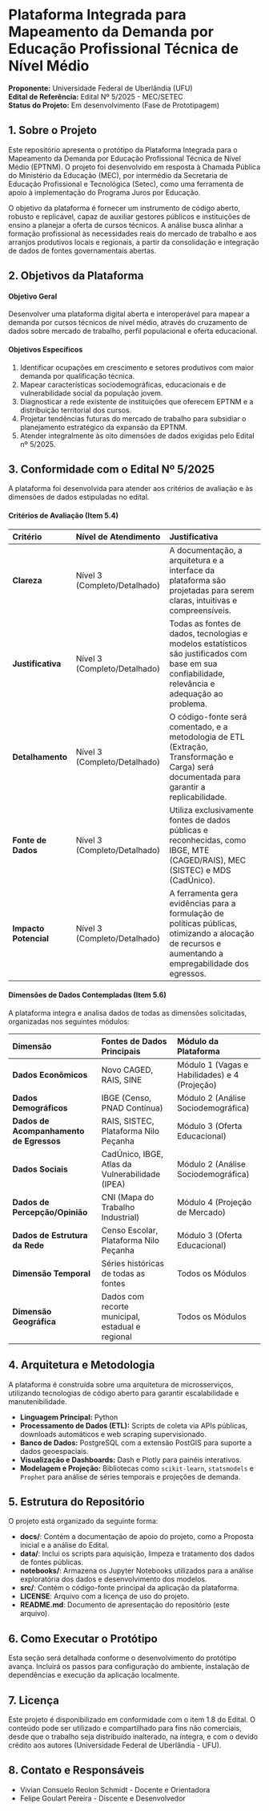 # Plataforma Integrada para Mapeamento da Demanda por Educação Profissional Técnica de Nível Médio

**Proponente:** Universidade Federal de Uberlândia (UFU) \
**Edital de Referência:** Edital Nº 5/2025 - MEC/SETEC \
**Status do Projeto:** Em desenvolvimento (Fase de Prototipagem)

## 1. Sobre o Projeto

Este repositório apresenta o protótipo da Plataforma Integrada para o Mapeamento da Demanda por Educação Profissional Técnica de Nível Médio (EPTNM). O projeto foi desenvolvido em resposta à Chamada Pública do Ministério da Educação (MEC), por intermédio da Secretaria de Educação Profissional e Tecnológica (Setec), como uma ferramenta de apoio à implementação do Programa Juros por Educação.

O objetivo da plataforma é fornecer um instrumento de código aberto, robusto e replicável, capaz de auxiliar gestores públicos e instituições de ensino a planejar a oferta de cursos técnicos. A análise busca alinhar a formação profissional às necessidades reais do mercado de trabalho e aos arranjos produtivos locais e regionais, a partir da consolidação e integração de dados de fontes governamentais abertas.

## 2. Objetivos da Plataforma

#### Objetivo Geral
Desenvolver uma plataforma digital aberta e interoperável para mapear a demanda por cursos técnicos de nível médio, através do cruzamento de dados sobre mercado de trabalho, perfil populacional e oferta educacional.

#### Objetivos Específicos
1. Identificar ocupações em crescimento e setores produtivos com maior demanda por qualificação técnica.
2. Mapear características sociodemográficas, educacionais e de vulnerabilidade social da população jovem.
3. Diagnosticar a rede existente de instituições que oferecem EPTNM e a distribuição territorial dos cursos.
4. Projetar tendências futuras do mercado de trabalho para subsidiar o planejamento estratégico da expansão da EPTNM.
5. Atender integralmente às oito dimensões de dados exigidas pelo Edital nº 5/2025.

## 3. Conformidade com o Edital Nº 5/2025

A plataforma foi desenvolvida para atender aos critérios de avaliação e às dimensões de dados estipuladas no edital.

#### Critérios de Avaliação (Item 5.4)

| Critério | Nível de Atendimento | Justificativa |
| :--- | :--- | :--- |
| **Clareza** | Nível 3 (Completo/Detalhado) | A documentação, a arquitetura e a interface da plataforma são projetadas para serem claras, intuitivas e compreensíveis. |
| **Justificativa** | Nível 3 (Completo/Detalhado) | Todas as fontes de dados, tecnologias e modelos estatísticos são justificados com base em sua confiabilidade, relevância e adequação ao problema. |
| **Detalhamento** | Nível 3 (Completo/Detalhado) | O código-fonte será comentado, e a metodologia de ETL (Extração, Transformação e Carga) será documentada para garantir a replicabilidade. |
| **Fonte de Dados** | Nível 3 (Completo/Detalhado) | Utiliza exclusivamente fontes de dados públicas e reconhecidas, como IBGE, MTE (CAGED/RAIS), MEC (SISTEC) e MDS (CadÚnico). |
| **Impacto Potencial** | Nível 3 (Completo/Detalhado) | A ferramenta gera evidências para a formulação de políticas públicas, otimizando a alocação de recursos e aumentando a empregabilidade dos egressos. |

#### Dimensões de Dados Contempladas (Item 5.6)

A plataforma integra e analisa dados de todas as dimensões solicitadas, organizadas nos seguintes módulos:

| Dimensão | Fontes de Dados Principais | Módulo da Plataforma |
| :--- | :--- | :--- |
| **Dados Econômicos** | Novo CAGED, RAIS, SINE | Módulo 1 (Vagas e Habilidades) e 4 (Projeção) |
| **Dados Demográficos** | IBGE (Censo, PNAD Contínua) | Módulo 2 (Análise Sociodemográfica) |
| **Dados de Acompanhamento de Egressos** | RAIS, SISTEC, Plataforma Nilo Peçanha | Módulo 3 (Oferta Educacional) |
| **Dados Sociais** | CadÚnico, IBGE, Atlas da Vulnerabilidade (IPEA) | Módulo 2 (Análise Sociodemográfica) |
| **Dados de Percepção/Opinião** | CNI (Mapa do Trabalho Industrial) | Módulo 4 (Projeção de Mercado) |
| **Dados de Estrutura da Rede** | Censo Escolar, Plataforma Nilo Peçanha | Módulo 3 (Oferta Educacional) |
| **Dimensão Temporal** | Séries históricas de todas as fontes | Todos os Módulos |
| **Dimensão Geográfica** | Dados com recorte municipal, estadual e regional | Todos os Módulos |

## 4. Arquitetura e Metodologia

A plataforma é construída sobre uma arquitetura de microsserviços, utilizando tecnologias de código aberto para garantir escalabilidade e manutenibilidade.

- **Linguagem Principal:** Python
- **Processamento de Dados (ETL):** Scripts de coleta via APIs públicas, downloads automáticos e web scraping supervisionado.
- **Banco de Dados:** PostgreSQL com a extensão PostGIS para suporte a dados geoespaciais.
- **Visualização e Dashboards:** Dash e Plotly para painéis interativos.
- **Modelagem e Projeção:** Bibliotecas como `scikit-learn`, `statsmodels` e `Prophet` para análise de séries temporais e projeções de demanda.

## 5. Estrutura do Repositório

O projeto está organizado da seguinte forma:

- **docs/**: Contém a documentação de apoio do projeto, como a Proposta inicial e a análise do Edital.
- **data/**: Inclui os scripts para aquisição, limpeza e tratamento dos dados de fontes públicas.
- **notebooks/**: Armazena os Jupyter Notebooks utilizados para a análise exploratória dos dados e desenvolvimento dos modelos.
- **src/**: Contém o código-fonte principal da aplicação da plataforma.
- **LICENSE**: Arquivo com a licença de uso do projeto.
- **README.md**: Documento de apresentação do repositório (este arquivo).

## 6. Como Executar o Protótipo

Esta seção será detalhada conforme o desenvolvimento do protótipo avança. Incluirá os passos para configuração do ambiente, instalação de dependências e execução da aplicação localmente.

## 7. Licença

Este projeto é disponibilizado em conformidade com o item 1.8 do Edital. O conteúdo pode ser utilizado e compartilhado para fins não comerciais, desde que o trabalho seja distribuído inalterado, na íntegra, e com o devido crédito aos autores (Universidade Federal de Uberlândia - UFU).

## 8. Contato e Responsáveis

- Vivian Consuelo Reolon Schmidt - Docente e Orientadora
- Felipe Goulart Pereira - Discente e Desenvolvedor
